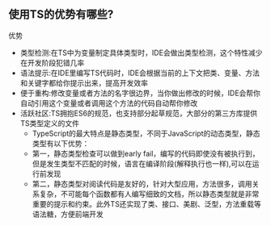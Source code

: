 ## 使用TS的优势有哪些?
优势
- 类型检测:在TS中为变量制定具体类型时，IDE会做出类型检测，这个特性减少在开发阶段犯错几率
- 语法提示:在IDE里编写TS代码时，IDE会根据当前的上下文把类、变量、方法和关键字都给你提示出来，提高开发效率
- 便于重构:修改变量或者方法的名字很边界，当你做出修改的时候，IDE会帮你自动引用这个变量或者调用这个方法的代码自动帮你修改
- 活跃社区:TS拥抱ES6的规范，也支持部分起草规范，大部分的第三方库提供TS类型定义的文件
  - TypeScript的最大特点是静态类型，不同于JavaScript的动态类型，静态类型有以下优势：
  -  第一，静态类型检查可以做到early fail，编写的代码即使没有被执行到，但是发生类型不匹配的时候，语言在编译阶段(解释执行也一样),可以在运行前发现
  - 第二，静态类型对阅读代码是友好的，针对大型应用，方法很多，调用关系复杂，不可能每个函数都有人编写细致的文档，所以静态类型就是非常重要的提示和约束。此外TS还实现了类、接口、美剧、泛型，方法重载等语法糖，方便前端开发